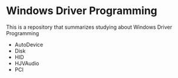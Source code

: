 # Windows Driver Programming

This is a repository that summarizes studying about Windows Driver Programming

* AutoDevice
* Disk
* HID
* HJVAudio
* PCI